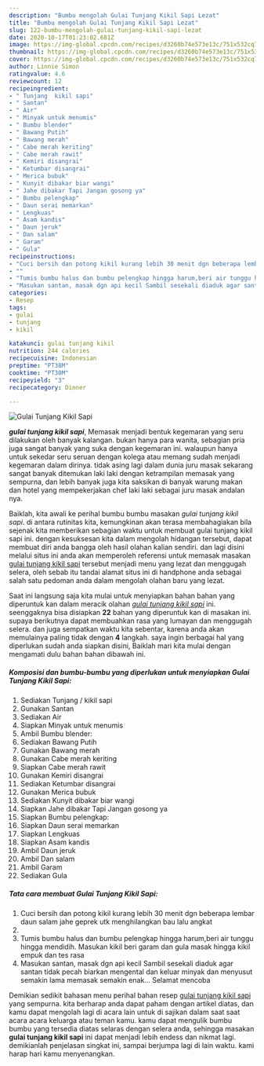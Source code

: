 ```yaml
---
description: "Bumbu mengolah Gulai Tunjang Kikil Sapi Lezat"
title: "Bumbu mengolah Gulai Tunjang Kikil Sapi Lezat"
slug: 122-bumbu-mengolah-gulai-tunjang-kikil-sapi-lezat
date: 2020-10-17T01:23:02.681Z
image: https://img-global.cpcdn.com/recipes/d3260b74e573e13c/751x532cq70/gulai-tunjang-kikil-sapi-foto-resep-utama.jpg
thumbnail: https://img-global.cpcdn.com/recipes/d3260b74e573e13c/751x532cq70/gulai-tunjang-kikil-sapi-foto-resep-utama.jpg
cover: https://img-global.cpcdn.com/recipes/d3260b74e573e13c/751x532cq70/gulai-tunjang-kikil-sapi-foto-resep-utama.jpg
author: Linnie Simon
ratingvalue: 4.6
reviewcount: 12
recipeingredient:
- " Tunjang  kikil sapi"
- " Santan"
- " Air"
- " Minyak untuk menumis"
- " Bumbu blender"
- " Bawang Putih"
- " Bawang merah"
- " Cabe merah keriting"
- " Cabe merah rawit"
- " Kemiri disangrai"
- " Ketumbar disangrai"
- " Merica bubuk"
- " Kunyit dibakar biar wangi"
- " Jahe dibakar Tapi Jangan gosong ya"
- " Bumbu pelengkap"
- " Daun serai memarkan"
- " Lengkuas"
- " Asam kandis"
- " Daun jeruk"
- " Dan salam"
- " Garam"
- " Gula"
recipeinstructions:
- "Cuci bersih dan potong kikil kurang lebih 30 menit dgn beberapa lembar daun salam jahe geprek utk menghilangkan bau lalu angkat"
- ""
- "Tumis bumbu halus dan bumbu pelengkap hingga harum,beri air tunggu hingga mendidih. Masukan kikil beri garam dan gula masak hingga kikil empuk dan tes rasa"
- "Masukan santan, masak dgn api kecil Sambil sesekali diaduk agar santan tidak pecah biarkan mengental dan keluar minyak dan menyusut semakin lama memasak semakin enak... Selamat mencoba"
categories:
- Resep
tags:
- gulai
- tunjang
- kikil

katakunci: gulai tunjang kikil 
nutrition: 244 calories
recipecuisine: Indonesian
preptime: "PT38M"
cooktime: "PT30M"
recipeyield: "3"
recipecategory: Dinner

---
```



![Gulai Tunjang Kikil Sapi](https://img-global.cpcdn.com/recipes/d3260b74e573e13c/751x532cq70/gulai-tunjang-kikil-sapi-foto-resep-utama.jpg)

<b><i>gulai tunjang kikil sapi</i></b>, Memasak menjadi bentuk kegemaran yang seru dilakukan oleh banyak kalangan. bukan hanya para wanita, sebagian pria juga sangat banyak yang suka dengan kegemaran ini. walaupun hanya untuk sekedar seru seruan dengan kolega atau memang sudah menjadi kegemaran dalam dirinya. tidak asing lagi dalam dunia juru masak sekarang sangat banyak ditemukan laki laki dengan ketrampilan memasak yang sempurna, dan lebih banyak juga kita saksikan di banyak warung makan dan hotel yang mempekerjakan chef laki laki sebagai juru masak andalan nya.



Baiklah, kita awali ke perihal bumbu bumbu masakan <i>gulai tunjang kikil sapi</i>. di antara rutinitas kita, kemungkinan akan terasa membahagiakan bila sejenak kita memberikan sebagian waktu untuk membuat gulai tunjang kikil sapi ini. dengan kesuksesan kita dalam mengolah hidangan tersebut, dapat membuat diri anda bangga oleh hasil olahan kalian sendiri. dan lagi disini melalui situs ini anda akan memperoleh referensi untuk memasak masakan <u>gulai tunjang kikil sapi</u> tersebut menjadi menu yang lezat dan menggugah selera, oleh sebab itu tandai alamat situs ini di handphone anda sebagai salah satu pedoman anda dalam mengolah olahan baru yang lezat.


Saat ini langsung saja kita mulai untuk menyiapkan bahan bahan yang diperuntuk kan dalam meracik olahan <u><i>gulai tunjang kikil sapi</i></u> ini. seenggaknya bisa disiapkan <b>22</b> bahan yang diperuntuk kan di masakan ini. supaya berikutnya dapat membuahkan rasa yang lumayan dan menggugah selera. dan juga sempatkan waktu kita sebentar, karena anda akan memulainya paling tidak dengan <b>4</b> langkah. saya ingin berbagai hal yang diperlukan sudah anda siapkan disini, Baiklah mari kita mulai dengan mengamati dulu bahan bahan dibawah ini.

<!--inarticleads1-->

##### Komposisi dan bumbu-bumbu yang diperlukan untuk menyiapkan Gulai Tunjang Kikil Sapi:

1. Sediakan  Tunjang / kikil sapi
1. Gunakan  Santan
1. Sediakan  Air
1. Siapkan  Minyak untuk menumis
1. Ambil  Bumbu blender:
1. Sediakan  Bawang Putih
1. Gunakan  Bawang merah
1. Gunakan  Cabe merah keriting
1. Siapkan  Cabe merah rawit
1. Gunakan  Kemiri disangrai
1. Sediakan  Ketumbar disangrai
1. Gunakan  Merica bubuk
1. Sediakan  Kunyit dibakar biar wangi
1. Siapkan  Jahe dibakar Tapi Jangan gosong ya
1. Siapkan  Bumbu pelengkap:
1. Siapkan  Daun serai memarkan
1. Siapkan  Lengkuas
1. Siapkan  Asam kandis
1. Ambil  Daun jeruk
1. Ambil  Dan salam
1. Ambil  Garam
1. Sediakan  Gula




<!--inarticleads2-->

##### Tata cara membuat Gulai Tunjang Kikil Sapi:

1. Cuci bersih dan potong kikil kurang lebih 30 menit dgn beberapa lembar daun salam jahe geprek utk menghilangkan bau lalu angkat
1. 
1. Tumis bumbu halus dan bumbu pelengkap hingga harum,beri air tunggu hingga mendidih. Masukan kikil beri garam dan gula masak hingga kikil empuk dan tes rasa
1. Masukan santan, masak dgn api kecil Sambil sesekali diaduk agar santan tidak pecah biarkan mengental dan keluar minyak dan menyusut semakin lama memasak semakin enak... Selamat mencoba




Demikian sedikit bahasan menu perihal bahan resep <u>gulai tunjang kikil sapi</u> yang sempurna. kita berharap anda dapat paham dengan artikel diatas, dan kamu dapat mengolah lagi di acara lain untuk di sajikan dalam saat saat acara acara keluarga atau teman kamu. kamu dapat mengulik bumbu bumbu yang tersedia diatas selaras dengan selera anda, sehingga masakan <b>gulai tunjang kikil sapi</b> ini dapat menjadi lebih endess dan nikmat lagi. demikianlah penjelasan singkat ini, sampai berjumpa lagi di lain waktu. kami harap hari kamu menyenangkan.
